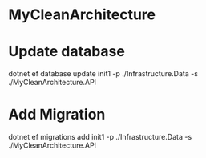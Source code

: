 # MyCleanArchitecture

# Update database
dotnet ef database update init1 -p ./Infrastructure.Data -s ./MyCleanArchitecture.API

# Add Migration
dotnet ef migrations add init1 -p ./Infrastructure.Data -s ./MyCleanArchitecture.API
